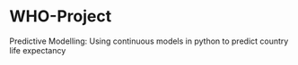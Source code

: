 # WHO-Project
Predictive Modelling: Using continuous models in python to predict country life expectancy
